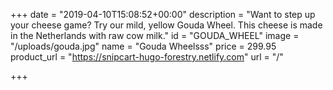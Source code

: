 +++
date = "2019-04-10T15:08:52+00:00"
description = "Want to step up your cheese game? Try our mild, yellow Gouda Wheel. This cheese is made in the Netherlands with raw cow milk."
id = "GOUDA_WHEEL"
image = "/uploads/gouda.jpg"
name = "Gouda Wheelsss"
price = 299.95
product_url = "https://snipcart-hugo-forestry.netlify.com"
url = "/"

+++
